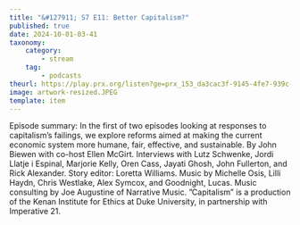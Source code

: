 ```yaml
---
title: "&#127911; S7 E11: Better Capitalism?"
published: true
date: 2024-10-01-03-41
taxonomy:
    category:
        - stream
    tag:
        - podcasts
theurl: https://play.prx.org/listen?ge=prx_153_da3cac3f-9145-4fe7-939c-c03d8788dcdb&uf=https%3A%2F%2Ffeeds.sceneonradio.org%2FSceneOnRadio
image: artwork-resized.JPEG
template: item
---
```


Episode summary: In the first of two episodes looking at responses to capitalism&rsquo;s failings, we explore reforms aimed at making the current economic system more humane, fair, effective, and sustainable. By John Biewen with co-host Ellen McGirt. Interviews with Lutz Schwenke, Jordi Llatje i Espinal, Marjorie Kelly, Oren Cass, Jayati Ghosh, John Fullerton, and Rick Alexander. Story editor: Loretta Williams. Music by Michelle Osis, Lilli Haydn, Chris Westlake, Alex Symcox, and Goodnight, Lucas. Music consulting by Joe Augustine of Narrative Music. &rdquo;Capitalism&rdquo; is a production of the Kenan Institute for Ethics at Duke University, in partnership with Imperative 21.
